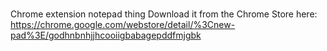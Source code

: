 # <newpad>
Chrome extension notepad thing
Download it from the Chrome Store here: https://chrome.google.com/webstore/detail/%3Cnew-pad%3E/godhnbnhjjhcooiigbabagepddfmjgbk
